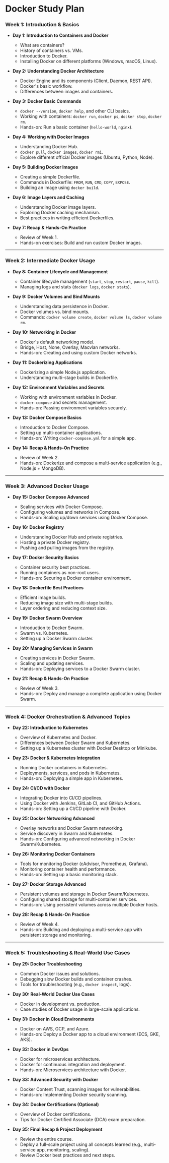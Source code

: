 # Docker Study Plan


### **Week 1: Introduction & Basics**

- **Day 1: Introduction to Containers and Docker**
  - What are containers? 
  - History of containers vs. VMs.
  - Introduction to Docker.
  - Installing Docker on different platforms (Windows, macOS, Linux).

- **Day 2: Understanding Docker Architecture**
  - Docker Engine and its components (Client, Daemon, REST API).
  - Docker's basic workflow.
  - Differences between images and containers.
  
- **Day 3: Docker Basic Commands**
  - `docker --version`, `docker help`, and other CLI basics.
  - Working with containers: `docker run`, `docker ps`, `docker stop`, `docker rm`.
  - Hands-on: Run a basic container (`hello-world`, `nginx`).

- **Day 4: Working with Docker Images**
  - Understanding Docker Hub.
  - `docker pull`, `docker images`, `docker rmi`.
  - Explore different official Docker images (Ubuntu, Python, Node).

- **Day 5: Building Docker Images**
  - Creating a simple Dockerfile.
  - Commands in Dockerfile: `FROM`, `RUN`, `CMD`, `COPY`, `EXPOSE`.
  - Building an image using `docker build`.

- **Day 6: Image Layers and Caching**
  - Understanding Docker image layers.
  - Exploring Docker caching mechanism.
  - Best practices in writing efficient Dockerfiles.

- **Day 7: Recap & Hands-On Practice**
  - Review of Week 1.
  - Hands-on exercises: Build and run custom Docker images.

---

### **Week 2: Intermediate Docker Usage**

- **Day 8: Container Lifecycle and Management**
  - Container lifecycle management (`start`, `stop`, `restart`, `pause`, `kill`).
  - Managing logs and stats (`docker logs`, `docker stats`).

- **Day 9: Docker Volumes and Bind Mounts**
  - Understanding data persistence in Docker.
  - Docker volumes vs. bind mounts.
  - Commands: `docker volume create`, `docker volume ls`, `docker volume rm`.
  
- **Day 10: Networking in Docker**
  - Docker's default networking model.
  - Bridge, Host, None, Overlay, Macvlan networks.
  - Hands-on: Creating and using custom Docker networks.

- **Day 11: Dockerizing Applications**
  - Dockerizing a simple Node.js application.
  - Understanding multi-stage builds in Dockerfile.

- **Day 12: Environment Variables and Secrets**
  - Working with environment variables in Docker.
  - `docker-compose` and secrets management.
  - Hands-on: Passing environment variables securely.

- **Day 13: Docker Compose Basics**
  - Introduction to Docker Compose.
  - Setting up multi-container applications.
  - Hands-on: Writing `docker-compose.yml` for a simple app.

- **Day 14: Recap & Hands-On Practice**
  - Review of Week 2.
  - Hands-on: Dockerize and compose a multi-service application (e.g., Node.js + MongoDB).

---

### **Week 3: Advanced Docker Usage**

- **Day 15: Docker Compose Advanced**
  - Scaling services with Docker Compose.
  - Configuring volumes and networks in Compose.
  - Hands-on: Scaling up/down services using Docker Compose.

- **Day 16: Docker Registry**
  - Understanding Docker Hub and private registries.
  - Hosting a private Docker registry.
  - Pushing and pulling images from the registry.

- **Day 17: Docker Security Basics**
  - Container security best practices.
  - Running containers as non-root users.
  - Hands-on: Securing a Docker container environment.

- **Day 18: Dockerfile Best Practices**
  - Efficient image builds.
  - Reducing image size with multi-stage builds.
  - Layer ordering and reducing context size.

- **Day 19: Docker Swarm Overview**
  - Introduction to Docker Swarm.
  - Swarm vs. Kubernetes.
  - Setting up a Docker Swarm cluster.

- **Day 20: Managing Services in Swarm**
  - Creating services in Docker Swarm.
  - Scaling and updating services.
  - Hands-on: Deploying services to a Docker Swarm cluster.

- **Day 21: Recap & Hands-On Practice**
  - Review of Week 3.
  - Hands-on: Deploy and manage a complete application using Docker Swarm.

---

### **Week 4: Docker Orchestration & Advanced Topics**

- **Day 22: Introduction to Kubernetes**
  - Overview of Kubernetes and Docker.
  - Differences between Docker Swarm and Kubernetes.
  - Setting up a Kubernetes cluster with Docker Desktop or Minikube.

- **Day 23: Docker & Kubernetes Integration**
  - Running Docker containers in Kubernetes.
  - Deployments, services, and pods in Kubernetes.
  - Hands-on: Deploying a simple app in Kubernetes.

- **Day 24: CI/CD with Docker**
  - Integrating Docker into CI/CD pipelines.
  - Using Docker with Jenkins, GitLab CI, and GitHub Actions.
  - Hands-on: Setting up a CI/CD pipeline with Docker.

- **Day 25: Docker Networking Advanced**
  - Overlay networks and Docker Swarm networking.
  - Service discovery in Swarm and Kubernetes.
  - Hands-on: Configuring advanced networking in Docker Swarm/Kubernetes.

- **Day 26: Monitoring Docker Containers**
  - Tools for monitoring Docker (cAdvisor, Prometheus, Grafana).
  - Monitoring container health and performance.
  - Hands-on: Setting up a basic monitoring stack.

- **Day 27: Docker Storage Advanced**
  - Persistent volumes and storage in Docker Swarm/Kubernetes.
  - Configuring shared storage for multi-container services.
  - Hands-on: Using persistent volumes across multiple Docker hosts.

- **Day 28: Recap & Hands-On Practice**
  - Review of Week 4.
  - Hands-on: Building and deploying a multi-service app with persistent storage and monitoring.

---

### **Week 5: Troubleshooting & Real-World Use Cases**

- **Day 29: Docker Troubleshooting**
  - Common Docker issues and solutions.
  - Debugging slow Docker builds and container crashes.
  - Tools for troubleshooting (e.g., `docker inspect`, logs).

- **Day 30: Real-World Docker Use Cases**
  - Docker in development vs. production.
  - Case studies of Docker usage in large-scale applications.

- **Day 31: Docker in Cloud Environments**
  - Docker on AWS, GCP, and Azure.
  - Hands-on: Deploy a Docker app to a cloud environment (ECS, GKE, AKS).

- **Day 32: Docker in DevOps**
  - Docker for microservices architecture.
  - Docker for continuous integration and deployment.
  - Hands-on: Microservices architecture with Docker.

- **Day 33: Advanced Security with Docker**
  - Docker Content Trust, scanning images for vulnerabilities.
  - Hands-on: Implementing Docker security scanning.

- **Day 34: Docker Certifications (Optional)**
  - Overview of Docker certifications.
  - Tips for Docker Certified Associate (DCA) exam preparation.

- **Day 35: Final Recap & Project Deployment**
  - Review the entire course.
  - Deploy a full-scale project using all concepts learned (e.g., multi-service app, monitoring, scaling).
  - Review Docker best practices and next steps.

